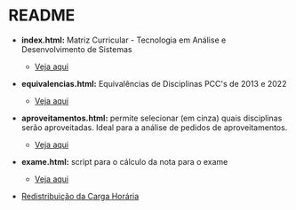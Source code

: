 # README

* **index.html:** Matriz Curricular - Tecnologia em Análise e Desenvolvimento de Sistemas 
   * [Veja aqui](https://ifrsrg.github.io/coordenacao/index.html)

* **equivalencias.html:** Equivalências de Disciplinas PCC's de 2013 e 2022
   * [Veja aqui](https://ifrsrg.github.io/coordenacao/equivalencias.html)
 
* **aproveitamentos.html:** permite selecionar (em cinza) quais disciplinas serão aproveitadas. Ideal para a análise de pedidos de aproveitamentos.
   * [Veja aqui](https://ifrsrg.github.io/coordenacao/aproveitamentos.html)
 
* **exame.html:** script para o cálculo da nota para o exame
   * [Veja aqui](https://ifrsrg.github.io/coordenacao/exame.html)

* [Redistribuição da Carga Horária](https://github.com/IgorAvilaPereira/DistribuicaoDeDisciplinas)
